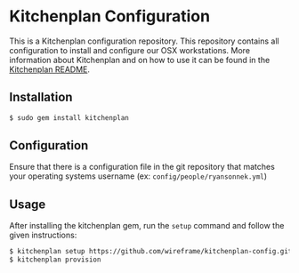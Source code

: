 # Kitchenplan Configuration

This is a Kitchenplan configuration repository. This repository contains all configuration to install and configure our OSX workstations. More information about Kitchenplan and on how to use it can be found in the [Kitchenplan README](https://github.com/kitchenplan/kitchenplan).

## Installation

```bash
$ sudo gem install kitchenplan
```

## Configuration

Ensure that there is a configuration file in the git repository that matches your operating systems username (ex: `config/people/ryansonnek.yml`)

## Usage

After installing the kitchenplan gem, run the `setup` command and follow the given instructions:

```bash
$ kitchenplan setup https://github.com/wireframe/kitchenplan-config.git
$ kitchenplan provision
```
